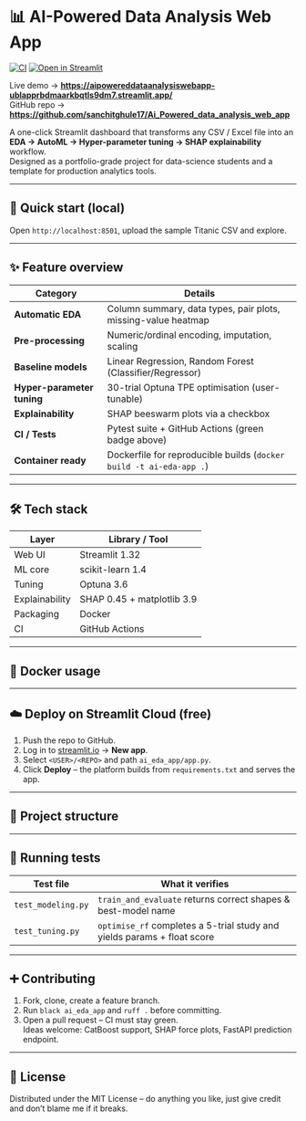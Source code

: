 # 📊 AI-Powered Data Analysis Web App
[![CI](https://github.com/sanchitghule17/Ai_Powered_data_analysis_web_app/actions/workflows/ci.yml/badge.svg)](https://github.com/sanchitghule17/Ai_Powered_data_analysis_web_app/actions/workflows/ci.yml)
[![Open in Streamlit](https://static.streamlit.io/badges/streamlit_cloud.svg)](https://aipowereddataanalysiswebapp-ublapprbdmaarkbqtls9dm7.streamlit.app/)

Live demo → **https://aipowereddataanalysiswebapp-ublapprbdmaarkbqtls9dm7.streamlit.app/**  
GitHub repo → **https://github.com/sanchitghule17/Ai_Powered_data_analysis_web_app**


A one-click Streamlit dashboard that transforms any CSV / Excel file into an **EDA → AutoML → Hyper-parameter tuning → SHAP explainability** workflow.  
Designed as a portfolio-grade project for data-science students and a template for production analytics tools.

---

## 🚀 Quick start (local)


Open `http://localhost:8501`, upload the sample Titanic CSV and explore.

---

## ✨ Feature overview

| Category              | Details                                                                   |
| --------------------- | ------------------------------------------------------------------------- |
| **Automatic EDA**     | Column summary, data types, pair plots, missing-value heatmap             |
| **Pre-processing**    | Numeric/ordinal encoding, imputation, scaling                             |
| **Baseline models**   | Linear Regression, Random Forest (Classifier/Regressor)                   |
| **Hyper-parameter tuning** | 30-trial Optuna TPE optimisation (user-tunable)                   |
| **Explainability**    | SHAP beeswarm plots via a checkbox                                        |
| **CI / Tests**        | Pytest suite + GitHub Actions (green badge above)                         |
| **Container ready**   | Dockerfile for reproducible builds (`docker build -t ai-eda-app .`)       |

---

## 🛠️ Tech stack

| Layer      | Library / Tool |
| ---------- | -------------- |
| Web UI     | Streamlit 1.32 |
| ML core    | scikit-learn 1.4 |
| Tuning     | Optuna 3.6 |
| Explainability | SHAP 0.45 + matplotlib 3.9 |
| Packaging  | Docker |
| CI         | GitHub Actions |

---

## 🐳 Docker usage



---

## ☁️ Deploy on Streamlit Cloud (free)

1. Push the repo to GitHub.  
2. Log in to [streamlit.io](https://streamlit.io) → **New app**.  
3. Select `<USER>/<REPO>` and path `ai_eda_app/app.py`.  
4. Click **Deploy** – the platform builds from `requirements.txt` and serves the app.

---

## 📂 Project structure


---

## 🧪 Running tests


| Test file            | What it verifies                                   |
| -------------------- | --------------------------------------------------- |
| `test_modeling.py`   | `train_and_evaluate` returns correct shapes & best-model name |
| `test_tuning.py`     | `optimise_rf` completes a 5-trial study and yields params + float score |

---

## ➕ Contributing

1. Fork, clone, create a feature branch.  
2. Run `black ai_eda_app` and `ruff .` before committing.  
3. Open a pull request – CI must stay green.  
Ideas welcome: CatBoost support, SHAP force plots, FastAPI prediction endpoint.

---

## 📑 License

Distributed under the MIT License – do anything you like, just give credit and don’t blame me if it breaks.

